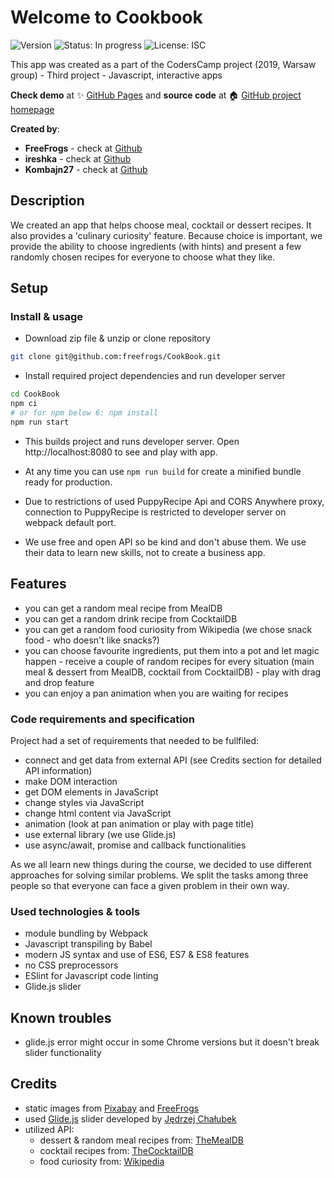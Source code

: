 # Welcome to Cookbook
![Version](https://img.shields.io/badge/version-1.0.0-blue.svg?cacheSeconds=2592000)
![Status: In progress](https://img.shields.io/badge/status-in%20progress-blueViolet)
![License: ISC](https://img.shields.io/badge/License-ISC-yellow.svg)

This app was created as a part of the CodersCamp project (2019, Warsaw group) - Third project - Javascript, interactive apps

**Check demo** at ✨ [GitHub Pages](https://freefrogs.github.io/CookBook/) and **source code** at 🏠 [GitHub project homepage](https://github.com/dobrzyckahanna/CookBook)

**Created by**:
* **FreeFrogs** - check at [Github](https://github.com/freefrogs)
* **ireshka** - check at [Github](https://github.com/ireshka)
* **Kombajn27** - check at [Github](https://github.com/Kombajn27)

## Description

We created an app that helps choose meal, cocktail or dessert recipes. It also provides a 'culinary curiosity' feature. Because choice is important, we provide the ability to choose ingredients (with hints) and present a few randomly chosen recipes for everyone to choose what they like.

## Setup

### Install & usage
* Download zip file & unzip or clone repository 
```bash
git clone git@github.com:freefrogs/CookBook.git
```
* Install required project dependencies and run developer server
```bash
cd CookBook
npm ci
# or for npm below 6: npm install
npm run start
```
* This builds project and runs developer server. Open http://localhost:8080 to see and play with app.

* At any time you can use `npm run build` for create a minified bundle ready for production.
  
* Due to restrictions of used PuppyRecipe Api and CORS Anywhere proxy, connection to PuppyRecipe is restricted to developer server on webpack default port.

* We use free and open API so be kind and don't abuse them. We use their data to learn new skills, not to create a business app.

## Features
- you can get a random meal recipe from MealDB
- you can get a random drink recipe from CocktailDB
- you can get a random food curiosity from Wikipedia (we chose snack food - who doesn't like snacks?)
- you can choose favourite ingredients, put them into a pot and let magic happen - receive a couple of random recipes for every situation (main meal & dessert from MealDB, cocktail from CocktailDB) - play with drag and drop feature
- you can enjoy a pan animation when you are waiting for recipes

### Code requirements and specification
Project had a set of requirements that needed to be fullfiled:
- connect and get data from external API (see Credits section for detailed API information)
- make DOM interaction
- get DOM elements in JavaScript
- change styles via JavaScript
- change html content via JavaScript
- animation (look at pan animation or play with page title)
- use external library (we use Glide.js)
- use async/await, promise and callback functionalities

As we all learn new things during the course, we decided to use different approaches for solving similar problems. We split the tasks among three people so that everyone can face a given problem in their own way.

### Used technologies & tools
* module bundling by Webpack
* Javascript transpiling by Babel
* modern JS syntax and use of ES6, ES7 & ES8 features
* no CSS preprocessors
* ESlint for Javascript code linting
* Glide.js slider

## Known troubles
- glide.js error might occur in some Chrome versions but it doesn't break slider functionality

## Credits
* static images from [Pixabay](https://pixabay.com) and [FreeFrogs](https://github.com/freefrogs)
* used [Glide.js](https://glidejs.com/) slider developed by [Jędrzej Chałubek](https://github.com/jedrzejchalubek)
* utilized API:
  * dessert & random meal recipes from: [TheMealDB](https://www.themealdb.com/)
  * cocktail recipes from: [TheCocktailDB](https://www.themealdb.com/)
  * food curiosity from: [Wikipedia](https://en.wikipedia.org/)